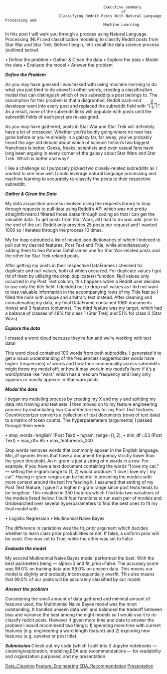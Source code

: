                     
                                                Executive summary
                                                        of
                            Classifying Reddit Posts With Natural Language Processing and        
                                                Machine Learning


In this post I will walk you through a process using Natural Language Processing (NLP) and classification modeling to classify Reddit posts from Star War and Star Trek. Before I begin, let’s recall the data science process (outlined below)

•	Define the problem
•	Gather & Clean the data
•	Explore the data
•	Model the data
•	Evaluate the model
•	Answer the problem

***Define the Problem***

As you may have guessed I was tasked with using machine learning to do what you just tried to do above! In other words, creating a classification model that can distinguish which of two subreddits a post belongs to.
The assumption for this problem is that a disgruntled, Reddit back-end developer went into every post and replaced the subreddit field with “(·̿̿Ĺ̯̿̿·̿ ̿)”. As a result, none of the subreddit links will populate with posts until the subreddit fields of each post are re-assigned.

As you may have gathered, posts in Star War and Star Trek will definitely have a lot of crossover. Whether you’re boldly going where no man has gone before or you’re already in a galaxy far, far away, you’ve probably heard the age-old debate about which of science fiction’s two biggest franchises is better. Geeks, freaks, scientists and even casual fans have long been arguing in every corner of the galaxy about Star Wars and Star Trek. Which is better and why?

I like a challenge so I purposely picked two closely-related subreddits as I wanted to see how well I could leverage natural language processing and machine learning to accurately re-classify the posts to their respective subreddit.

***Gather & Clean the Data***

My data acquisition process involved using the requests library to loop through requests to pull data using Reddit’s API which was not pretty straightforward.I filtered those datas through coding so that i can get the valuable data. To get posts from Star Wars, all I had to do was add .json to the end of the url. Reddit only provides 25 posts per request and I wanted 1000 so I iterated through the process 10 times. 

My for loop outputted a list of nested json dictionaries of which I indexed to pull out my desired features, Post Text and Title, while simultaneously adding them to two Pandas DataFrames one for Star War-related posts and the other for Star Trek related posts.

After getting my posts in their respective DataFrames I checked for duplicate and null values, both of which occurred. For duplicate values I got rid of them by utilizing the drop_duplicates() function. Null values only occurred in my Post Text column, this happens when a Reddit user decides to use only the title field. I decided not to drop null values as I did not want to lose valuable information in the accompanying rows of my Title feat so I filled the nulls with unique and arbitrary text instead.
After cleaning and concatenating my data, my final DataFrame contained 1060 documents (rows) and 3 features (columns). The third feature was my target, which had a balance of classes of 48% for class 1 (Star Trek) and 51% for class 0 (Star Wars).

***Explore the data***

I created a word cloud because they’re fun and we’re working with text data!

This word cloud contained 100 words from both subreddits. I generated it to get a visual understanding of the frequencies (bigger/bolder words have higher frequencies) of words and how their commonality across subreddits might throw my model off; or how it may work in my model’s favor if it’s a word/phrase like “wars” which has a medium frequency and likely only appears or mostly appears in Star wars posts

***Model the data***

I began my modeling process by creating my X and my y and splitting my data into training and test sets. I then moved on to my feature engineering process by instantiating two CountVectorizers for my Post Text features. CountVectorizer converts a collection of text documents (rows of text data) to a matrix of token counts. The hyperparameters (arguments) I passed through them were:

•	stop_words=‘english’ (Post Text)
•	ngram_range=(1, 2), 
•	min_df=.03 (Post Text)
•	max_df=.95
•	max_features=5_000

Stop words removes words that commonly appear in the English language. Min_df ignores terms that have a document frequency strictly lower than the given threshold.
An n-gram is just a string of n words in a row. For example, if you have a text document containing the words “I love my cat.” — setting the n-gram range to (1, 2) would produce: “I love | love my | my cat”. Having n-gram ranges can be helpful in providing the models with more context around the text I’m feeding it.
I assumed that setting of my Post Text feature, I gave it a higher n-gram range since post texts tends to be lengthier.
This resulted in 350 features which I fed into two variations of the models listed below. I built four functions to run each pair of models and Gridsearched over several hyperparameters to find the best ones to fit my final model with.

•	Logistic Regression
•	Multinomial Naive Bayes

The difference in variations was the fit_prior argument which decides whether to learn class prior probabilities or not. If false, a uniform prior will be used. One was set to True, while the other was set to False

***Evaluate the model***

My second Multinomial Naive Bayes model performed the best. With the best parameters being — alpha=0 and fit_prior=False. The accuracy score was 99.0% on training data and 98.0% on unseen data. This means our model is slightly and probably inconsequentially overfit. This also means that 99.0% of our posts will be accurately classified by our model.

***Answer the problem***

Considering the small amount of data gathered and minimal amount of features used, the Multinomial Naive Bayes model was the most outstanding. It handled unseen data well and balanced the tradeoff between bias and variance the best among the eight models so I would use it to re-classify reddit posts.
However if given more time and data to answer the problem I would recommend two things: 1) spending more time with current features (e.g. engineering a word length feature) and 2) exploring new features (e.g. upvotes or post title).

***Submission***
Check out my code (which I split into 3 Jupyter notebooks — cleaning/exploration, modeling,EDA and recommendations — for readability and organization purposes) and my presentation. 

[Data_Cleaning](http://localhost:8888/notebooks/Part_1_Data_Cleaning.ipynb)
[Feature_Engineering](http://localhost:8888/notebooks/Part_2_EDA_Feature_Engineering.ipynb)
[EDA_Recommendation](http://localhost:8888/notebooks/API_project_3_EDA_Recommendation.ipynb)
[Presentation](http://localhost:8888/edit/API_presentation.pptx)

